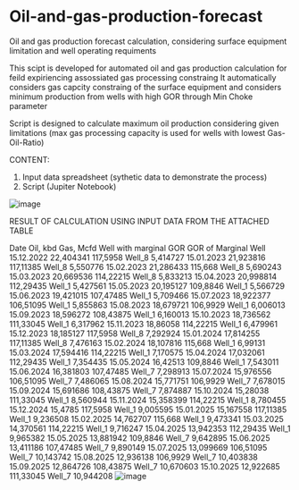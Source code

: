 # Oil-and-gas-production-forecast
Oil and gas production forecast calculation, considering surface equipment limitation and well operating requiments

This scipt is developed for automated oil and gas production calculation for feild expiriencing assossiated gas processing constraing
It automatically considers gas capcity constraing of the surface equipment 
and considers minimum production from wells with high GOR through Min Choke parameter

Script is designed to calculate maximum oil production considering given limitations (max gas processing capacity is used for wells with lowest Gas-Oil-Ratio)

CONTENT:
1) Input data spreadsheet (sythetic data to demonstrate the process)
2) Script (Jupiter Notebook)

![image](https://user-images.githubusercontent.com/112522254/229304356-f196ab90-5d12-4476-b4b2-b094afa71907.png)

RESULT OF CALCULATION USING INPUT DATA FROM THE ATTACHED TABLE

Date	Oil, kbd	Gas, Mcfd	Well with marginal GOR	GOR of Marginal Well
15.12.2022	22,404341	117,5958	Well_8	5,414727
15.01.2023	21,923816	117,11385	Well_8	5,550776
15.02.2023	21,286433	115,668	Well_8	5,690243
15.03.2023	20,669536	114,22215	Well_8	5,833213
15.04.2023	20,998814	112,29435	Well_1	5,427561
15.05.2023	20,195127	109,8846	Well_1	5,566729
15.06.2023	19,421015	107,47485	Well_1	5,709466
15.07.2023	18,922377	106,51095	Well_1	5,855863
15.08.2023	18,679721	106,9929	Well_1	6,006013
15.09.2023	18,596272	108,43875	Well_1	6,160013
15.10.2023	18,736562	111,33045	Well_1	6,317962
15.11.2023	18,86058	114,22215	Well_1	6,479961
15.12.2023	18,185127	117,5958	Well_8	7,292924
15.01.2024	17,814255	117,11385	Well_8	7,476163
15.02.2024	18,107816	115,668	Well_1	6,99131
15.03.2024	17,594416	114,22215	Well_1	7,170575
15.04.2024	17,032061	112,29435	Well_1	7,354435
15.05.2024	16,42513	109,8846	Well_1	7,543011
15.06.2024	16,381803	107,47485	Well_7	7,298913
15.07.2024	15,976556	106,51095	Well_7	7,486065
15.08.2024	15,771751	106,9929	Well_7	7,678015
15.09.2024	15,691686	108,43875	Well_7	7,874887
15.10.2024	15,28038	111,33045	Well_1	8,560944
15.11.2024	15,358399	114,22215	Well_1	8,780455
15.12.2024	15,4785	117,5958	Well_1	9,005595
15.01.2025	15,167558	117,11385	Well_1	9,236508
15.02.2025	14,762707	115,668	Well_1	9,473341
15.03.2025	14,370561	114,22215	Well_1	9,716247
15.04.2025	13,942353	112,29435	Well_1	9,965382
15.05.2025	13,881942	109,8846	Well_7	9,642895
15.06.2025	13,411186	107,47485	Well_7	9,890149
15.07.2025	13,099669	106,51095	Well_7	10,143742
15.08.2025	12,936138	106,9929	Well_7	10,403838
15.09.2025	12,864726	108,43875	Well_7	10,670603
15.10.2025	12,922685	111,33045	Well_7	10,944208
![image](https://user-images.githubusercontent.com/112522254/229304697-ef68a860-ec1e-4019-b958-ac81b4c3067e.png)
	
